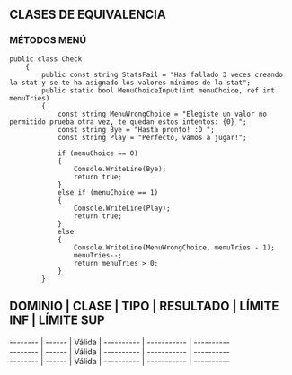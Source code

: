 ## CLASES DE EQUIVALENCIA
### MÉTODOS MENÚ
~~~~
public class Check
    {
        public const string StatsFail = "Has fallado 3 veces creando la stat y se te ha asignado los valores mínimos de la stat";
        public static bool MenuChoiceInput(int menuChoice, ref int menuTries)
        {
            const string MenuWrongChoice = "Elegiste un valor no permitido prueba otra vez, te quedan estos intentos: {0} ";
            const string Bye = "Hasta pronto! :D ";
            const string Play = "Perfecto, vamos a jugar!";

            if (menuChoice == 0)
            {
                Console.WriteLine(Bye);
                return true;
            }
            else if (menuChoice == 1)
            {
                Console.WriteLine(Play);
                return true;
            }
            else
            {
                Console.WriteLine(MenuWrongChoice, menuTries - 1);
                menuTries--;
                return menuTries > 0;
            }
        }
~~~~
DOMINIO  |  CLASE  |  TIPO  | RESULTADO  | LÍMITE INF  | LÍMITE SUP      
-------------------------------------------------------------------      
-------- | ------  | Válida | ---------- | ----------- | ----------      
-------- | ------  | Válida | ---------- | ----------- | ----------      
-------- | ------  | Válida | ---------- | ----------- | ----------      

